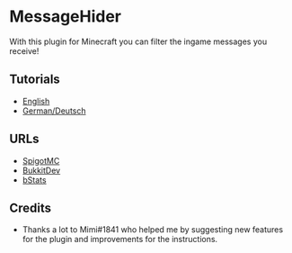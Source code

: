 # MessageHider

With this plugin for Minecraft you can filter the ingame messages you receive!

## Tutorials

- [English](tutorials/English/ENGLISH.md)
- [German/Deutsch](tutorials/German/GERMAN.md)

## URLs

- [SpigotMC](https://www.spigotmc.org/resources/messagehider.91661)
- [BukkitDev](https://dev.bukkit.org/projects/messagehider)
- [bStats](https://bstats.org/plugin/bukkit/MessageHider/11112)

## Credits

- Thanks a lot to Mimi#1841 who helped me by suggesting new features for the plugin and improvements for the instructions.
